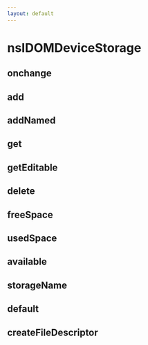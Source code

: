 ```yaml
---
layout: default
---
```


# nsIDOMDeviceStorage #

## onchange ##

## add ##

## addNamed ##

## get ##

## getEditable ##

## delete ##

## freeSpace ##

## usedSpace ##

## available ##

## storageName ##

## default ##

## createFileDescriptor ##
